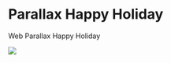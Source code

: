 Parallax Happy Holiday
======================
Web Parallax Happy Holiday

![](https://lh3.googleusercontent.com/-i29xNTSNDZM/VFD4JI6v0iI/AAAAAAAADn0/rDaLDV8-Rp8/w1000-h483-no/Parallax.png)
